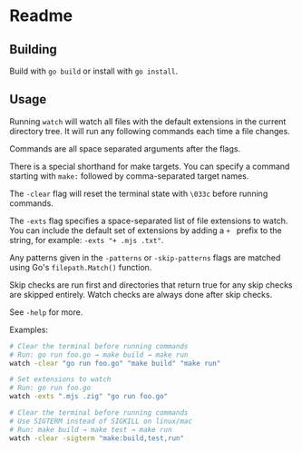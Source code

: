 # Readme

## Building

Build with `go build` or install with `go install`.

## Usage

Running `watch` will watch all files with the default extensions in the current directory tree. It will run any following commands each time a file changes.

Commands are all space separated arguments after the flags.

There is a special shorthand for make targets. You can specify a command starting with `make:` followed by comma-separated target names.

The `-clear` flag will reset the terminal state with `\033c` before running commands.

The `-exts` flag specifies a space-separated list of file extensions to watch. You can include the default set of extensions by adding a `+ ` prefix to the string, for example: `-exts "+ .mjs .txt"`.

Any patterns given in the `-patterns` or `-skip-patterns` flags are matched using Go's `filepath.Match()` function.

Skip checks are run first and directories that return true for any skip checks are skipped entirely. Watch checks are always done after skip checks.

See `-help` for more.

Examples:
```sh
# Clear the terminal before running commands
# Run: go run foo.go → make build → make run
watch -clear "go run foo.go" "make build" "make run"

# Set extensions to watch
# Run: go run foo.go
watch -exts ".mjs .zig" "go run foo.go"

# Clear the terminal before running commands
# Use SIGTERM instead of SIGKILL on linux/mac
# Run: make build → make test → make run
watch -clear -sigterm "make:build,test,run"
```
